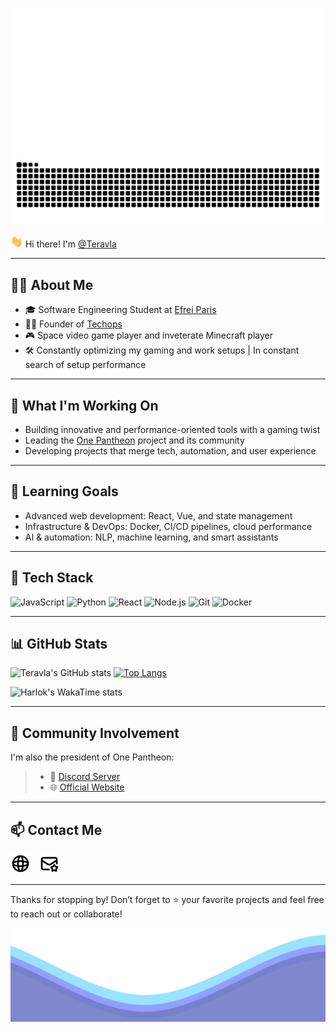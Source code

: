 ![Metrics](https://github.com/Teravla/Teravla/raw/main/metrics.classic.svg)
![SNAKE](https://github.com/Teravla/Teravla/raw/output/github-contribution-grid-snake-dark.svg)

<p><img src="./resources/hi.gif" width="20"> Hi there! I'm <a href="https://github.com/Teravla">@Teravla</a></p>

---

## 👨‍💻 About Me

- 🎓 Software Engineering Student at [Efrei Paris](https://www.efrei.fr/)
- 👨‍💼 Founder of [Techops](https://www.techops.tf)
- 🎮 Space video game player and inveterate Minecraft player
- 🛠️ Constantly optimizing my gaming and work setups | In constant search of setup performance

---

## 🚀 What I'm Working On

- Building innovative and performance-oriented tools with a gaming twist
- Leading the [One Pantheon](https://onepantheon.fr) project and its community
- Developing projects that merge tech, automation, and user experience

---

## 🌱 Learning Goals

- Advanced web development: React, Vue, and state management
- Infrastructure & DevOps: Docker, CI/CD pipelines, cloud performance
- AI & automation: NLP, machine learning, and smart assistants

---

## 🧰 Tech Stack

![JavaScript](https://img.shields.io/badge/JavaScript-F7DF1E?style=flat-square&logo=javascript&logoColor=black)
![Python](https://img.shields.io/badge/Python-3776AB?style=flat-square&logo=python&logoColor=white)
![React](https://img.shields.io/badge/React-20232A?style=flat-square&logo=react&logoColor=61DAFB)
![Node.js](https://img.shields.io/badge/Node.js-339933?style=flat-square&logo=node.js&logoColor=white)
![Git](https://img.shields.io/badge/Git-F05032?style=flat-square&logo=git&logoColor=white)
![Docker](https://img.shields.io/badge/Docker-2496ED?style=flat-square&logo=docker&logoColor=white)

---

## 📊 GitHub Stats

![Teravla's GitHub stats](https://github-readme-stats.vercel.app/api?username=Teravla&show_icons=true&theme=radical)
[![Top Langs](https://github-readme-stats.vercel.app/api/top-langs/?username=Teravla&layout=compact&theme=radical)](https://github.com/anuraghazra/github-readme-stats)

![Harlok's WakaTime stats](https://github-readme-stats.vercel.app/api/wakatime?username=teravla&api_domain=wakapi.dev&bg_color=1A202C&title_color=2F855A&icon_color=2F855A&text_color=ffffff&custom_title=Wakapi%20Week%20Stats&layout=compact)

---

## 🤝 Community Involvement

I'm also the president of One Pantheon:

> - 💬 [Discord Server](https://discord.gg/rnQfXBnDZX)  
> - 🌐 [Official Website](https://onepantheon.fr)

---

## 📫 Contact Me

<p align="left">
  <a href="https://www.techops.tf"><img src="./resources/website.svg" alt="Website" style="width: 32px; height: 32px; margin-right: 10px;"/></a>
  <a href="mailto:contact@techops.tf"><img src="./resources/mail.svg" alt="Email" style="width: 32px; height: 32px; margin-right: 10px;"/></a>
</p>

---

Thanks for stopping by! Don’t forget to ⭐️ your favorite projects and feel free to reach out or collaborate!

<img src="./resources/waves.svg" width="100%" height="150">

